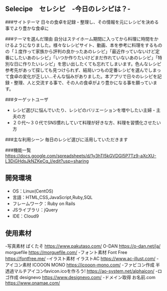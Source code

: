 
<h2>Selecipe　セレシピ　-今日のレシピは？-</h2>

###サイトテーマ
日々の食卓を記録・整理し、その情報を元にレシピを決める事でより豊かな食卓に

###テーマを選んだ理由
自分はステイホーム期間に入ってから料理に時間をかけるようになりました。様々なレシピサイト、動画、本を参考に料理をするものの「１度作って家族から評判の良かったあのレシピ」「最近作っていないけど定番にしたいあのレシピ」「いつか作りたいけどまだ作れていないあのレシピ」「特別な日に作りたいレシピ」を思い出したくても忘れてしまいます。色んなレシピ参考先があって探しても見つけられず、結局いつもの定番レシピを選んでしまって食卓の変化が乏しい…そんな悩みがありました。本アプリで日々のレシピを記録・整理、人と交流する事で、その人の食卓がより豊かになる事を願っています。

###ターゲットユーザ
- レシピ選びに悩んでいたり、レシピのバリエーションを増やしたい主婦・主夫の方
- ２０代〜３０代でSNS慣れしていて料理が好きな方、料理を習慣化させたい方

###主な利用シーン
毎日のレシピ選びに活用していただきます

###機能一覧
https://docs.google.com/spreadsheets/d/1y3hTl5kGVDGl5P7Tz9-aXcXU-L3DiGHdsJkNZKeCq_I/edit?usp=sharing

## 開発環境
- OS：Linux(CentOS)
- 言語：HTML,CSS,JavaScript,Ruby,SQL
- フレームワーク：Ruby on Rails
- JSライブラリ：jQuery
- IDE：Cloud9

## 使用素材
-写真素材
ぱくたそ https://www.pakutaso.com/
O-DAN https://o-dan.net/ja/
morguefile https://morguefile.com/
-フォント素材
Font Free https://fontfree.me/
-イラスト素材
イラストAC https://www.ac-illust.com/
-アイコン素材
ICOOON MONO https://icooon-mono.com/
-ファビコン作成
半透過マルチアイコンfavicon.icoを作ろう! https://ao-system.net/alphaicon/
-ロゴ作成
designevo https://www.designevo.com/
-ドメイン取得
お名前.com https://www.onamae.com/
